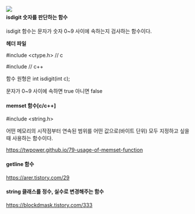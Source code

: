 <img src="https://img.shields.io/badge/Update-20.01.22-blue" align = "left">

#### isdigit 숫자를 판단하는 함수

isdigit 함수는 문자가 숫자 0~9 사이에 속하는지 검사하는 함수이다.

**헤더 파일**

#include <ctype.h> // c

#include <cctype> // c++

함수 원형은 int isdigit(int c); 

문자가 0~9 사이에 속하면 true 아니면 false

#### memset 함수[c/c++]

#include <string.h>

어떤 메모리의 시작점부터 연속된 범위를 어떤 값으로(바이트 단위) 모두 지정하고 싶을 때 사용하는 함수이다.

https://twpower.github.io/79-usage-of-memset-function

#### getline 함수

https://arer.tistory.com/29

#### string 클래스를 정수, 실수로 변경해주는 함수 

https://blockdmask.tistory.com/333

